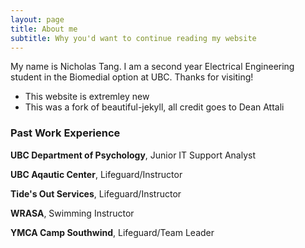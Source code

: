 ```yaml
---
layout: page
title: About me
subtitle: Why you'd want to continue reading my website
---
```


My name is Nicholas Tang. I am a second year Electrical Engineering student in the Biomedial option at UBC. Thanks for visiting!

- This website is extremley new
- This was a fork of beautiful-jekyll, all credit goes to Dean Attali



### Past Work Experience

**UBC Department of Psychology**, Junior IT Support Analyst

**UBC Aqautic Center**, Lifeguard/Instructor

**Tide's Out Services**, Lifeguard/Instructor

**WRASA**, Swimming Instructor

**YMCA Camp Southwind**, Lifeguard/Team Leader